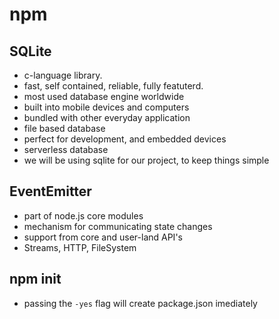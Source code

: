 # npm

## SQLite

- c-language library.
- fast, self contained, reliable, fully featuterd.
- most used database engine worldwide
- built into mobile devices and computers
- bundled with other everyday application
- file based database
- perfect for development, and embedded devices
- serverless database
- we will be using sqlite for our project, to keep things simple

## EventEmitter

- part of node.js core modules
- mechanism for communicating state changes
- support from core and user-land API's
- Streams, HTTP, FileSystem

## npm init

- passing the `-yes` flag will create package.json imediately
